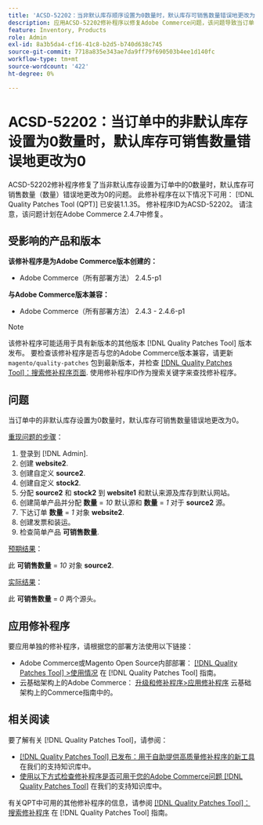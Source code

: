 ```yaml
---
title: 'ACSD-52202：当非默认库存顺序设置为0数量时，默认库存可销售数量错误地更改为0'
description: 应用ACSD-52202修补程序以修复Adobe Commerce问题，该问题导致当订单中的非默认库存数量设置为0数量时，默认库存可销售数量错误地更改为0。
feature: Inventory, Products
role: Admin
exl-id: 8a3b5da4-cf16-41c8-b2d5-b740d638c745
source-git-commit: 7718a835e343ae7da9ff79f690503b4ee1d140fc
workflow-type: tm+mt
source-wordcount: '422'
ht-degree: 0%

---
```


# ACSD-52202：当订单中的非默认库存设置为0数量时，默认库存可销售数量错误地更改为0

ACSD-52202修补程序修复了当非默认库存设置为订单中的0数量时，默认库存可销售数量（数量）错误地更改为0的问题。 此修补程序在以下情况下可用： [!DNL Quality Patches Tool (QPT)] 已安装1.1.35。 修补程序ID为ACSD-52202。 请注意，该问题计划在Adobe Commerce 2.4.7中修复。

## 受影响的产品和版本

**该修补程序是为Adobe Commerce版本创建的：**

* Adobe Commerce（所有部署方法） 2.4.5-p1

**与Adobe Commerce版本兼容：**

* Adobe Commerce（所有部署方法） 2.4.3 - 2.4.6-p1

>[!NOTE]
>
>该修补程序可能适用于具有新版本的其他版本 [!DNL Quality Patches Tool] 版本发布。 要检查该修补程序是否与您的Adobe Commerce版本兼容，请更新 `magento/quality-patches` 包到最新版本，并检查 [[!DNL Quality Patches Tool]：搜索修补程序页面](https://experienceleague.adobe.com/tools/commerce-quality-patches/index.html). 使用修补程序ID作为搜索关键字来查找修补程序。

## 问题

当订单中的非默认库存设置为0数量时，默认库存可销售数量错误地更改为0。

<u>重现问题的步骤</u>：

1. 登录到 [!DNL Admin].
1. 创建 **website2**.
1. 创建自定义 **source2**.
1. 创建自定义 **stock2**.
1. 分配 **source2** 和 **stock2** 到 **website1** 和默认来源及库存到默认网站。
1. 创建简单产品并分配 **数量** = *10* 默认源和 **数量** = *1* 对于 **source2** 源。
1. 下达订单 **数量** = *1* 对象 **website2**.
1. 创建发票和装运。
1. 检查简单产品 **可销售数量**.

<u>预期结果</u>：

此 **可销售数量** = *10* 对象 **source2**.

<u>实际结果</u>：

此 **可销售数量** = *0* 两个源头。

## 应用修补程序

要应用单独的修补程序，请根据您的部署方法使用以下链接：

* Adobe Commerce或Magento Open Source内部部署： [[!DNL Quality Patches Tool] >使用情况](https://experienceleague.adobe.com/docs/commerce-operations/tools/quality-patches-tool/usage.html) 在 [!DNL Quality Patches Tool] 指南。
* 云基础架构上的Adobe Commerce： [升级和修补程序>应用修补程序](https://experienceleague.adobe.com/docs/commerce-cloud-service/user-guide/develop/upgrade/apply-patches.html) 云基础架构上的Commerce指南中的。

## 相关阅读

要了解有关 [!DNL Quality Patches Tool]，请参阅：

* [[!DNL Quality Patches Tool] 已发布：用于自助提供高质量修补程序的新工具](/help/announcements/adobe-commerce-announcements/magento-quality-patches-released-new-tool-to-self-serve-quality-patches.md) 在我们的支持知识库中。
* [使用以下方式检查修补程序是否可用于您的Adobe Commerce问题 [!DNL Quality Patches Tool]](/help/support-tools/patches-available-in-qpt-tool/check-patch-for-magento-issue-with-magento-quality-patches.md) 在我们的支持知识库中。

有关QPT中可用的其他修补程序的信息，请参阅 [[!DNL Quality Patches Tool]：搜索修补程序](https://experienceleague.adobe.com/tools/commerce-quality-patches/index.html) 在 [!DNL Quality Patches Tool] 指南。

